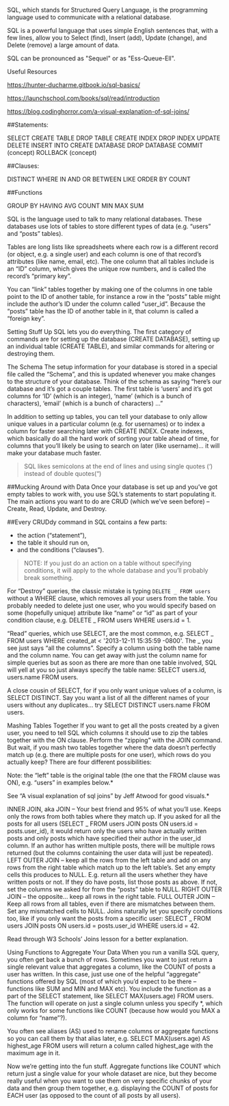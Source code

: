 SQL, which stands for Structured Query Language, is the programming language used to communicate with a relational database.

SQL is a powerful language that uses simple English sentences that, with a few lines, allow you to Select (find), Insert (add), Update (change), and Delete (remove) a large amount of data.

SQL can be pronounced as "Sequel" or as "Ess-Queue-Ell".

Useful Resources

https://hunter-ducharme.gitbook.io/sql-basics/

https://launchschool.com/books/sql/read/introduction

https://blog.codinghorror.com/a-visual-explanation-of-sql-joins/

##Statements:

SELECT
CREATE TABLE
DROP TABLE
CREATE INDEX
DROP INDEX
UPDATE
DELETE
INSERT INTO
CREATE DATABASE
DROP DATABASE
COMMIT (concept)
ROLLBACK (concept)

##Clauses:

DISTINCT
WHERE
IN
AND
OR
BETWEEN
LIKE
ORDER BY
COUNT

##Functions

GROUP BY
HAVING
AVG
COUNT
MIN
MAX
SUM

SQL is the language used to talk to many relational databases. These databases use lots of tables to store different types of data (e.g. “users” and “posts” tables).

Tables are long lists like spreadsheets where each row is a different record (or object, e.g. a single user) and each column is one of that record’s attributes (like name, email, etc). The one column that all tables include is an “ID” column, which gives the unique row numbers, and is called the record’s “primary key”.

You can “link” tables together by making one of the columns in one table point to the ID of another table, for instance a row in the “posts” table might include the author’s ID under the column called “user_id”. Because the “posts” table has the ID of another table in it, that column is called a “foreign key”.

Setting Stuff Up
SQL lets you do everything. The first category of commands are for setting up the database (CREATE DATABASE), setting up an individual table (CREATE TABLE), and similar commands for altering or destroying them.

The Schema
The setup information for your database is stored in a special file called the “Schema”, and this is updated whenever you make changes to the structure of your database. Think of the schema as saying “here’s our database and it’s got a couple tables. The first table is ‘users’ and it’s got columns for ‘ID’ (which is an integer), ‘name’ (which is a bunch of characters), ‘email’ (which is a bunch of characters) …”

In addition to setting up tables, you can tell your database to only allow unique values in a particular column (e.g. for usernames) or to index a column for faster searching later with CREATE INDEX. Create indexes, which basically do all the hard work of sorting your table ahead of time, for columns that you’ll likely be using to search on later (like username)… it will make your database much faster.

> SQL likes semicolons at the end of lines and using single quotes (‘) instead of double quotes(“)

##Mucking Around with Data
Once your database is set up and you’ve got empty tables to work with, you use SQL’s statements to start populating it. The main actions you want to do are CRUD (which we’ve seen before) – Create, Read, Update, and Destroy.

##Every CRUDdy command in SQL contains a few parts:

- the action (“statement”),
- the table it should run on,
- and the conditions (“clauses”).

> NOTE: If you just do an action on a table without specifying conditions, it will apply to the whole database and you’ll probably break something.

For “Destroy” queries, the classic mistake is typing `DELETE _ FROM users` without a WHERE clause, which removes all your users from the table. You probably needed to delete just one user, who you would specify based on some (hopefully unique) attribute like “name” or “id” as part of your condition clause, e.g. DELETE \_ FROM users WHERE users.id = 1.

“Read” queries, which use SELECT, are the most common, e.g. SELECT _ FROM users WHERE created_at < '2013-12-11 15:35:59 -0800'. The _ you see just says “all the columns”. Specify a column using both the table name and the column name. You can get away with just the column name for simple queries but as soon as there are more than one table involved, SQL will yell at you so just always specify the table name: SELECT users.id, users.name FROM users.

A close cousin of SELECT, for if you only want unique values of a column, is SELECT DISTINCT. Say you want a list of all the different names of your users without any duplicates… try SELECT DISTINCT users.name FROM users.

Mashing Tables Together
If you want to get all the posts created by a given user, you need to tell SQL which columns it should use to zip the tables together with the ON clause. Perform the “zipping” with the JOIN command. But wait, if you mash two tables together where the data doesn’t perfectly match up (e.g. there are multiple posts for one user), which rows do you actually keep? There are four different possibilities:

Note: the “left” table is the original table (the one that the FROM clause was ON), e.g. “users” in examples below.\*

See “A visual explanation of sql joins” by Jeff Atwood for good visuals.\*

INNER JOIN, aka JOIN – Your best friend and 95% of what you’ll use. Keeps only the rows from both tables where they match up. If you asked for all the posts for all users (SELECT _ FROM users JOIN posts ON users.id = posts.user_id), it would return only the users who have actually written posts and only posts which have specified their author in the user_id column. If an author has written multiple posts, there will be multiple rows returned (but the columns containing the user data will just be repeated).
LEFT OUTER JOIN – keep all the rows from the left table and add on any rows from the right table which match up to the left table’s. Set any empty cells this produces to NULL. E.g. return all the users whether they have written posts or not. If they do have posts, list those posts as above. If not, set the columns we asked for from the “posts” table to NULL.
RIGHT OUTER JOIN – the opposite… keep all rows in the right table.
FULL OUTER JOIN – Keep all rows from all tables, even if there are mismatches between them. Set any mismatched cells to NULL.
Joins naturally let you specify conditions too, like if you only want the posts from a specific user: SELECT _ FROM users JOIN posts ON users.id = posts.user_id WHERE users.id = 42.

Read through W3 Schools’ Joins lesson for a better explanation.

Using Functions to Aggregate Your Data
When you run a vanilla SQL query, you often get back a bunch of rows. Sometimes you want to just return a single relevant value that aggregates a column, like the COUNT of posts a user has written. In this case, just use one of the helpful “aggregate” functions offered by SQL (most of which you’d expect to be there – functions like SUM and MIN and MAX etc). You include the function as a part of the SELECT statement, like SELECT MAX(users.age) FROM users. The function will operate on just a single column unless you specify \*, which only works for some functions like COUNT (because how would you MAX a column for “name”?).

You often see aliases (AS) used to rename columns or aggregate functions so you can call them by that alias later, e.g. SELECT MAX(users.age) AS highest_age FROM users will return a column called highest_age with the maximum age in it.

Now we’re getting into the fun stuff. Aggregate functions like COUNT which return just a single value for your whole dataset are nice, but they become really useful when you want to use them on very specific chunks of your data and then group them together, e.g. displaying the COUNT of posts for EACH user (as opposed to the count of all posts by all users).

